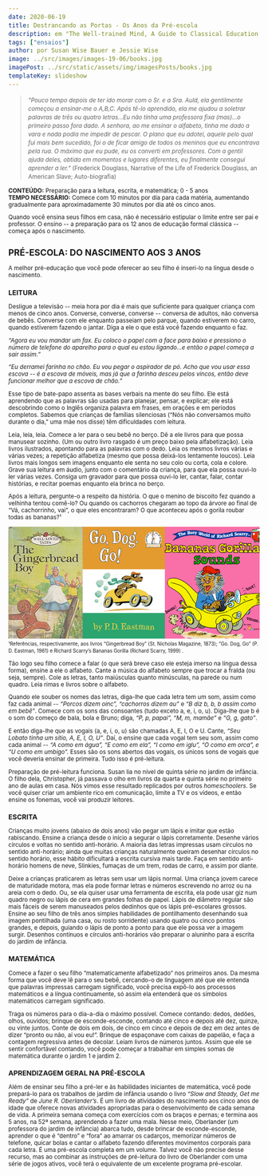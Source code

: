 ```yaml
---
date: 2020-06-19
title: Destrancando as Portas - Os Anos da Pré-escola
description: em "The Well-trained Mind, A Guide to Classical Education at Home"
tags: ["ensaios"]
author: por Susan Wise Bauer e Jessie Wise
image: ../src/images/images-19-06/books.jpg
imagePost: ../src/static/assets/img/imagesPosts/books.jpg
templateKey: slideshow
---
```


> <small><i>"Pouco tempo depois de ter ido morar com o Sr. e a Sra. Auld, ela gentilmente começou a ensinar-me o A,B,C. Após tê-lo aprendido, ela me ajudou a soletrar palavras de três ou quatro letras...Eu não tinha uma professora fixa (mas)…o primeiro passo fora dado. A senhora, ao me ensinar o alfabeto, tinha me dado a vara e nada podia me impedir de pescar. O plano que eu adotei, aquele pelo qual fui mais bem sucedido, foi o de ficar amigo de todos os meninos que eu encontrava pela rua. O máximo que eu pude, eu os converti em professores. Com a gentil ajuda deles, obtida em momentos e lugares diferentes, eu finalmente consegui aprender a ler."</i> (Frederick Douglass, Narrative of the Life of Frederick Douglass, an American Slave; Auto-biografia)

**<p>CONTEÚDO:** Preparação para a leitura, escrita, e matemática; 0 - 5 anos
**<br />TEMPO NECESSÁRIO:** Comece com 10 minutos por dia para cada matéria, aumentando gradualmente para aproximadamente 30 minutos por dia até os cinco anos.

Quando você ensina seus filhos em casa, não é necessário estipular o limite entre ser pai e professor. O ensino -- a preparação para os 12 anos de educação formal clássica -- começa após o nascimento.

## PRÉ-ESCOLA: DO NASCIMENTO AOS 3 ANOS

A melhor pré-educação que você pode oferecer ao seu filho é inseri-lo na língua desde o nascimento.

### LEITURA

Desligue a televisão -- meia hora por dia é mais que suficiente para qualquer criança com menos de cinco anos. Converse, converse, converse -- conversa de adultos, não conversa de bebês. Converse com ele enquanto passeiam pelo parque, quando estiverem no carro, quando estiverem fazendo o jantar. Diga a ele o que está você fazendo enquanto o faz.

<p><i>“Agora eu vou mandar um fax. Eu coloco o papel com a face para baixo e pressiono o número de telefone do aparelho para o qual eu estou ligando...e então o papel começa a sair assim.”</i>
<p> <i>“Eu derramei farinha no chão. Eu vou pegar o aspirador de pó. Acho que vou usar essa escova -- é a escova de móveis, mas já que a farinha desceu pelos vincos, então deve funcionar melhor que a escova de chão.”</i>
<p> Esse tipo de bate-papo assenta as bases verbais na mente do seu filho. Ele está aprendendo que as palavras são usadas para planejar, pensar, e explicar; ele está descobrindo como o Inglês organiza palavra em frases, em orações e em períodos completos. Sabemos que crianças de famílias silenciosas (“Nós não conversamos muito durante o dia,” uma mãe nos disse) têm dificuldades com leitura.
<p> Leia, leia, leia. Comece a ler para o seu bebê no berço. Dê a ele livros para que possa manusear sozinho. (Um ou outro livro rasgado é um preço baixo pela alfabetização). Leia livros ilustrados, apontando para as palavras com o dedo. Leia os mesmos livros várias e várias vezes; a repetição alfabetiza (mesmo que possa deixá-los lentamente loucos). Leia livros mais longos sem imagens enquanto ele senta no seu colo ou corta, cola e colore. Grave sua leitura em áudio, junto com o comentário da criança, para que ela possa ouvi-lo ler várias vezes. Consiga um gravador para que possa ouvi-lo ler, cantar, falar, contar histórias, e recitar poemas enquanto ela brinca no berço.
<p>Após a leitura, pergunte-o a respeito da história. O que o menino de biscoito fez quando a velhinha tentou comê-lo? Ou quando os cachorros chegaram ao topo da árvore ao final de “Vá, cachorrinho, vai”, o que eles encontraram? O que aconteceu após o gorila roubar todas as bananas?¹

![books](../src/images/images-19-06/books.jpg)
<br /><small>¹Referências, respectivamente, aos livros “Gingerbread Boy” (St. Nicholas Magazine, 1873); “Go. Dog, Go” (P. D. Eastman, 1961) e Richard Scarry’s Bananas Gorilla (Richard Scarry, 1999)
.

<big> <p>Tão logo seu filho comece a falar (o que será breve caso ele esteja imerso na língua dessa forma), ensine a ele o alfabeto. Cante a música do alfabeto sempre que trocar a fralda (ou seja, sempre). Cole as letras, tanto maiúsculas quanto minúsculas, na parede ou num quadro. Leia rimas e livros sobre o alfabeto.

<p>Quando ele souber os nomes das letras, diga-lhe que cada letra tem um som, assim como faz cada animal -- <i>“Porcos dizem oinc”, “cachorros dizem au”</i> e <i>“B diz b, b, b assim como em bebê”</i>. Comece com os sons das consoantes (tudo exceto a, e, i, o, u).  Diga-lhe que b é o som do começo de bala, bola e Bruno; diga, <i>“P, p, papai”, “M, m, mamãe”</i> e <i>“G, g, gato”</i>.
<p>E então diga-lhe que as vogais (a, e, i, o, u) são chamadas A, E, I, O e U. Cante, <i>“Seu Lobato tinha um sítio, A, E, I, O, U”</i>. Daí, o ensine que cada vogal tem seu som, assim como cada animal -- <i>“A como em água”, “E como em ela”, “I como em iglu”, “O como em orca”, e “U como em umbigo”.</i> Esses são os sons abertos das vogais, os únicos sons de vogais que você deveria ensinar de primeira. Tudo isso é pré-leitura. 
<p>Preparação de pré-leitura funciona. Susan lia no nível de quinta série no jardim de infância. O filho dela, Christopher, já passava o olho em livros da quarta e quinta série no primeiro ano de aulas em casa. Nós vimos esse resultado replicados por outros <i>homeschoolers</i>. Se você quiser criar um ambiente rico em comunicação, limite a TV e os vídeos, e então ensine os fonemas, você vai produzir leitores.

### ESCRITA

Crianças muito jovens (abaixo de dois anos) vão pegar um lápis e imitar que estão rabiscando. Ensine a criança desde o início a segurar o lápis corretamente. Desenhe vários círculos e voltas no sentido anti-horário. A maioria das letras impressas usam círculos no sentido anti-horário; ainda que muitas crianças naturalmente queiram desenhar círculos no sentido horário, esse hábito dificultará a escrita cursiva mais tarde. Faça em sentido anti-horário homens de neve, Slinkies, fumaças de um trem, rodas de carro, e assim por diante.

<p>Deixe a crianças praticarem as letras sem usar um lápis normal. Uma criança jovem carece de maturidade motora, mas ela pode formar letras e números escrevendo no arroz ou na areia com o dedo. Ou, se ela quiser usar uma ferramenta de escrita, ela pode usar giz num quadro negro ou lápis de cera em grandes folhas de papel. Lápis de diâmetro regular são mais fáceis de serem manuseados pelos dedinhos que os lápis pré-escolares grossos. Ensine ao seu filho de três anos simples habilidades de pontilhamento desenhando sua imagem pontilhada (uma casa, ou rosto sorridente) usando quatro ou cinco pontos grandes, e depois, guiando o lápis de ponto a ponto para que ele possa ver a imagem surgir. Desenhos contínuos e círculos anti-horários vão preparar o aluninho para a escrita do jardim de infância.

### MATEMÁTICA

Comece a fazer o seu filho “matematicamente alfabetizado” nos primeiros anos. Da mesma forma que você deve lê para o seu bebê, cercando-o de linguagem até que ele entenda que palavras impressas carregam significado, você precisa expô-lo aos processos matemáticos e a língua continuamente, só assim ela entenderá que os símbolos matemáticos carregam significado.

<p>Traga os números para o dia-a-dia o máximo possível. Comece contando: dedos, dedões, olhos, ouvidos; brinque de esconde-esconde, contando até cinco e depois até dez, quinze, ou vinte juntos. Conte de dois em dois, de cinco em cinco e depois de dez em dez antes de dizer “pronto ou não, aí vou eu!”. Brinque de espaçonave com caixas de papelão, e faça a contagem regressiva antes de decolar. Leiam livros de números juntos. Assim que ele se sentir confortável contando, você pode começar a trabalhar em simples somas de matemática durante o jardim 1 e jardim 2.

### APRENDIZAGEM GERAL NA PRÉ-ESCOLA

Além de ensinar seu filho a pré-ler e às habilidades iniciantes de matemática, você pode prepará-lo para os trabalhos de jardim de infância usando o livro <i>“Slow and Steady, Get me Ready”</i> de <i>June R. Oberlander’s</i>. É um livro de atividades do nascimento aos cinco anos de idade que oferece novas atividades apropriadas para o desenvolvimento de cada semana de vida. A primeira semana começa com exercícios com os braços e pernas; e termina aos 5 anos, na 52ª semana, aprendendo a fazer uma mala. Nesse meio, Oberlander (um professora do jardim de infância) abarca tudo, desde brincar de esconde-esconde, aprender o que é “dentro” e “fora” ao amarrar os cadarços, memorizar números de telefone, quicar bolas e cantar o alfabeto fazendo diferentes movimentos corporais para cada letra. É uma pré-escola completa em um volume. Talvez você não precise desse recurso, mas ao combinar as instruções de pré-leitura do livro de Oberlander com uma série de jogos ativos, você terá o equivalente de um excelente programa pré-escolar.
